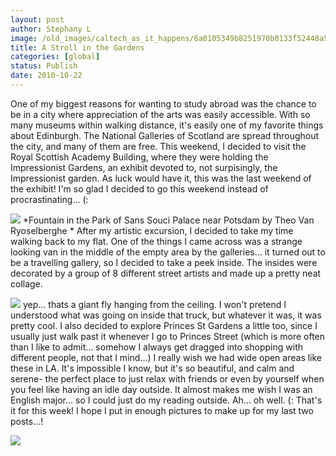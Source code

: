```yaml
---
layout: post
author: Stephany L
image: /old_images/caltech_as_it_happens/6a0105349b8251970b0133f52448a5970b.jpg
title: A Stroll in the Gardens
categories: [global]
status: Publish
date: 2010-10-22
---
```


One of my biggest reasons for wanting to study abroad was the chance to be in a city where appreciation of the arts was easily accessible. With so many museums within walking distance, it's easily one of my favorite things about Edinburgh. The National Galleries of Scotland are spread throughout the city, and many of them are free. This weekend, I decided to visit the Royal Scottish Academy Building, where they were holding the Impressionist Gardens, an exhibit devoted to, not surpisingly, the Impressionist garden. As luck would have it, this was the last weekend of the exhibit! I'm so glad I decided to go this weekend instead of procrastinating... (:

![](/old_images/caltech_as_it_happens/6a0105349b8251970b0133f5245023970b.jpg)
*Fountain in the Park of Sans Souci Palace near Potsdam by Theo Van Ryoselberghe *
After my artistic excursion, I decided to take my time walking back to my flat. One of the things I came across was a strange looking van in the middle of the empty area by the galleries... it turned out to be a travelling gallery, so I decided to take a peek inside. The insides were decorated by a group of 8 different street artists and made up a pretty neat collage.


![](/old_images/caltech_as_it_happens/6a0105349b8251970b0133f5245aca970b.jpg)
yep... thats a giant fly hanging from the ceiling. I won't pretend I understood what was going on inside that truck, but whatever it was, it was pretty cool. I also decided to explore Princes St Gardens a little too, since I usually just walk past it whenever I go to Princes Street (which is more often than I like to admit... somehow I always get dragged into shopping with different people, not that I mind...) I really wish we had wide open areas like these in LA. It's impossible I know, but it's so beautiful, and calm and serene- the perfect place to just relax with friends or even by yourself when you feel like having an idle day outside. It almost makes me wish I was an English major... so I could just do my reading outside. Ah... oh well. (: That's it for this week! I hope I put in enough pictures to make up for my last two posts...!


![](/old_images/caltech_as_it_happens/6a0105349b8251970b0133f52502b3970b.jpg)
